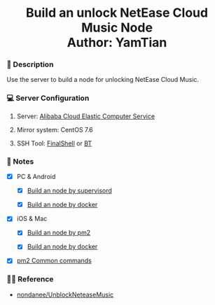 <h1 align="center">
  Build an unlock NetEase Cloud Music Node
  <br>
  Author: YamTian
</h1>

### 📜 Description

Use the server to build a node for unlocking NetEase Cloud Music.

### 💻 Server Configuration

1. Server: [Alibaba Cloud Elastic Computer Service](https://www.aliyun.com/product/swas)

2. Mirror system: CentOS 7.6

3. SSH Tool: [FinalShell](http://www.hostbuf.com/t/988.html) or [BT](https://www.bt.cn)

### 📔 Notes

- [x] PC & Android

  - [x] [Build an node by supervisord](https://github.com/YamTian/Notes/blob/master/NeteaseMusic/supervisord.md)

  - [x] [Build an node by docker](https://github.com/YamTian/Notes/blob/master/NeteaseMusic/Docker_pc.md)

- [x] iOS & Mac 

  - [x] [Build an node by pm2](https://github.com/YamTian/Notes/blob/master/NeteaseMusic/pm2.md)

  - [x] [Build an node by docker](https://github.com/YamTian/Notes/blob/master/NeteaseMusic/Docker_ios.md)

- [x] [pm2 Common commands](https://github.com/YamTian/Notes/blob/master/NeteaseMusic/pm2_commands.md)

### 👨‍💻 Reference

- [nondanee/UnblockNeteaseMusic](https://github.com/nondanee/UnblockNeteaseMusic)
